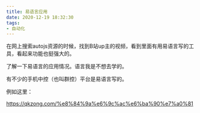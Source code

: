 ```yaml
---
title: 易语言应用
date: 2020-12-19 18:32:30
tags:
- 自动化
---
```


在网上搜索autojs资源的时候，找到B站up主的视频，看到里面有用易语言写的工具，看起来功能也挺强大的。

了解一下易语言的应用情况。语言我是不想去学的。

有不少的手机中控（也叫群控）平台是易语言写的。

例如这里：

https://qkzong.com/%e8%84%9a%e6%9c%ac%e6%ba%90%e7%a0%81



